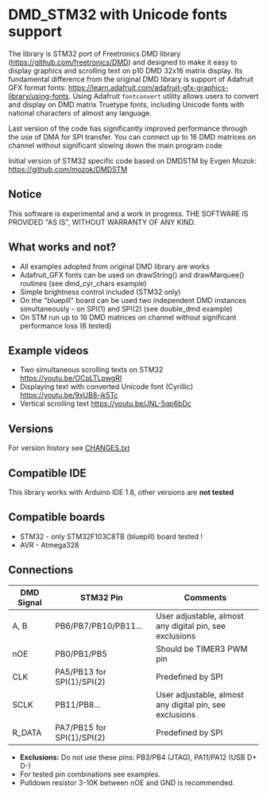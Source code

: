 # DMD_STM32 with Unicode fonts support 
The library is STM32 port of Freetronics DMD library (https://github.com/freetronics/DMD) and designed to make it easy to display graphics and scrolling text on p10 DMD 32x16 matrix display. Its fundamental difference from the original DMD library is support of Adafruit GFX format fonts: https://learn.adafruit.com/adafruit-gfx-graphics-library/using-fonts. Using Adafruit `fontconvert` utility allows users to convert and display on DMD matrix Truetype fonts, including Unicode fonts with national characters of almost any language.

Last version of the code has significantly improved performance through the use of DMA for SPI transfer. You can connect up to 16 DMD matrices on channel without significant slowing down the main program code

Initial version of STM32 specific code based on DMDSTM by Evgen Mozok: https://github.com/mozok/DMDSTM

Notice
------
This software is experimental and a work in progress. THE SOFTWARE IS PROVIDED "AS IS", WITHOUT WARRANTY OF ANY KIND.

What works and not?
---------- 

* All examples adopted from original DMD library are works
* Adafruit_GFX fonts can be used on drawString() and drawMarquee() routines (see dmd_cyr_chars example)
* Simple brightness control included (STM32 only)
* On the "bluepill" board can be used two independent DMD instances simultaneously - on SPI(1) and SPI(2) (see double_dmd example)
* On STM run up to 16 DMD matrices on channel without significant performance loss (6 tested)  

Example videos
--------------
* Two simultaneous scrolling texts on STM32 https://youtu.be/OCpLTLpwgRI
* Displaying text with converted Unicode font (Cyrillic) https://youtu.be/9xUB8-jk5Tc
* Vertical scrolling text https://youtu.be/JNL-5qp6bDc

Versions
---------
For version history see [CHANGES.txt](CHANGES.txt)

Compatible IDE
----------
This library works with Arduino IDE 1.8, other versions are **not tested**

Compatible boards
-----------------

* STM32 - only STM32F103C8TB (bluepill) board tested !
* AVR - Atmega328

Connections
-----------

| DMD Signal | STM32 Pin | Comments |
| ---------- | --------- | -------- |
| A, B | PB6/PB7/PB10/PB11... | User adjustable, almost any digital pin, see exclusions |
| nOE | PB0/PB1/PB5 | Should be TIMER3 PWM pin
| CLK | PA5/PB13 for SPI(1)/SPI(2) | Predefined by SPI |
| SCLK | PB11/PB8... |  User adjustable, almost any digital pin, see exclusions |
| R_DATA | PA7/PB15 for SPI(1)/SPI(2) |  Predefined by SPI |

* **Exclusions:** Do not use these pins: PB3/PB4 (JTAG), PA11/PA12 (USB D+ D-) 
* For tested pin combinations see examples.
* Pulldown resistor 3-10K between nOE and GND is recommended.

